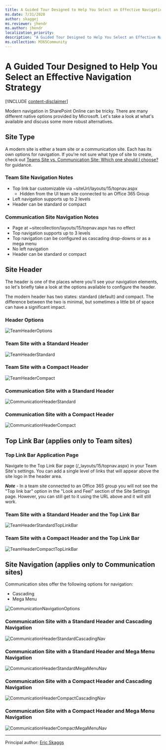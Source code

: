 ```yaml
---
title: A Guided Tour Designed to Help You Select an Effective Navigation Strategy
ms.date: 7/31/2020
author: skaggej
ms.reviewer: jhendr
ms.author: jhendr
localization_priority: 
description: "A Guided Tour Designed to Help You Select an Effective Navigation Strategy"
ms.collection: M365Community
---
```


# A Guided Tour Designed to Help You Select an Effective Navigation Strategy

[!INCLUDE [content-disclaimer](includes/content-disclaimer.md)]

Modern navigation in SharePoint Online can be tricky. There are many different native options provided by Microsoft. Let's take a look at what's available and discuss some more robust alternatives.

## Site Type

A modern site is either a team site or a communication site. Each has its own options for navigation. If you're not sure what type of site to create, check out [Teams Site vs. Communication Site: Which one should I choose?](team-site-or-communication-site.md) for guidance.

### Team Site Navigation Notes

- Top link bar customizable via ~siteUrl/layouts/15/topnav.aspx
  - Hidden from the UI team site connected to an Office 365 Group
- Left navigation supports up to 2 levels
- Header can be standard or compact

### Communication Site Navigation Notes

- Page at ~sitecollection/layouts/15/topnav.aspx has no effect
- Top navigation supports up to 3 levels
- Top navigation can be configured as cascading drop-downs or as a mega menu
- No left navigation
- Header can be standard or compact

## Site Header

The header is one of the places where you'll see your navigation elements, so let's briefly take a look at the options available to configure the header.

The modern header has two states: standard (default) and compact. The difference between the two is minimal, but sometimes a little bit of space can have a significant impact.

### Header Options

![TeamHeaderOptions](media/select-an-effective-navigation-strategy/TeamHeaderOptions.png)

### Team Site with a Standard Header

![TeamHeaderStandard](media/select-an-effective-navigation-strategy/TeamHeaderStandard.png)

### Team Site with a Compact Header

![TeamHeaderCompact](media/select-an-effective-navigation-strategy/TeamHeaderCompact.png)

### Communication Site with a Standard Header

![CommunicationHeaderStandard](media/select-an-effective-navigation-strategy/CommunicationHeaderStandard.png)

### Communication Site with a Compact Header

![CommunicationHeaderCompact](media/select-an-effective-navigation-strategy/CommunicationHeaderCompact.png)

## Top Link Bar (applies only to Team sites)

### Top Link Bar Application Page

Navigate to the Top Link Bar page (/_layouts/15/topnav.aspx) in your Team Site's settings. You can add a single level of links that will appear above the site logo in the header area.

***Note*** - In a team site connected to an Office 365 group you will not see the "Top link bar" option in the "Look and Feel" section of the Site Settings page. However, you can still get to it using the URL above and it will still work.

### Team Site with a Standard Header and the Top Link Bar

![TeamHeaderStandardTopLinkBar](media/select-an-effective-navigation-strategy/TeamHeaderStandardTopLinkBar.png)

### Team Site with a Compact Header and the Top Link Bar

![TeamHeaderCompactTopLinkBar](media/select-an-effective-navigation-strategy/TeamHeaderCompactTopLinkBar.png)

## Site Navigation (applies only to Communication sites)

Communication sites offer the following options for navigation:

- Cascading
- Mega Menu

![CommunicationNavigationOptions](media/select-an-effective-navigation-strategy/CommunicationNavigationOptions.png)

### Communication Site with a Standard Header and Cascading Navigation

![CommunicationHeaderStandardCascadingNav](media/select-an-effective-navigation-strategy/CommunicationHeaderStandardCascadingNav.png)

### Communication Site with a Standard Header and Mega Menu Navigation

![CommunicationHeaderStandardMegaMenuNav](media/select-an-effective-navigation-strategy/CommunicationHeaderStandardMegaMenuNav.png)

### Communication Site with a Compact Header and Cascading Navigation

![CommunicationHeaderCompactCascadingNav](media/select-an-effective-navigation-strategy/CommunicationHeaderCompactCascadingNav.png)

### Communication Site with a Compact Header and Mega Menu Navigation

![CommunicationHeaderCompactMegaMenuNav](media/select-an-effective-navigation-strategy/CommunicationHeaderCompactMegaMenuNav.png)

---

Principal author: [Eric Skaggs](https://www.linkedin.com/in/skaggej)
